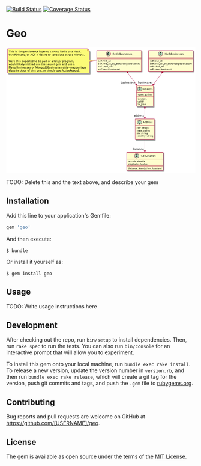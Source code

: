 [![Build Status](https://api.travis-ci.org/brianmd/geo.png?branch=master)](https://travis-ci.org/brianmd/geo)  [![Coverage Status](https://coveralls.io/repos/brianmd/geo/badge.png?branch=master&service=github)](https://coveralls.io/github/brianmd/geo?branch=master)

# Geo

![Alt text](docs/verve.png?raw=true "Class Diagram")

TODO: Delete this and the text above, and describe your gem

## Installation

Add this line to your application's Gemfile:

```ruby
gem 'geo'
```

And then execute:

    $ bundle

Or install it yourself as:

    $ gem install geo

## Usage

TODO: Write usage instructions here

## Development

After checking out the repo, run `bin/setup` to install dependencies. Then, run `rake spec` to run the tests. You can also run `bin/console` for an interactive prompt that will allow you to experiment.

To install this gem onto your local machine, run `bundle exec rake install`. To release a new version, update the version number in `version.rb`, and then run `bundle exec rake release`, which will create a git tag for the version, push git commits and tags, and push the `.gem` file to [rubygems.org](https://rubygems.org).

## Contributing

Bug reports and pull requests are welcome on GitHub at https://github.com/[USERNAME]/geo.


## License

The gem is available as open source under the terms of the [MIT License](http://opensource.org/licenses/MIT).

